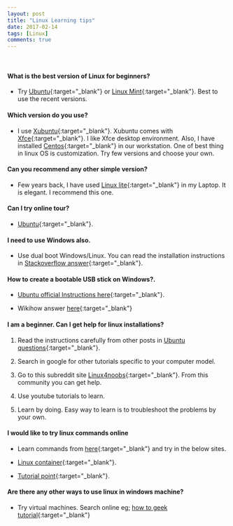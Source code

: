 ```yaml
---
layout: post
title: "Linux Learning tips"
date: 2017-02-14
tags: [Linux]
comments: true
---
```

&nbsp;



####  What is the best version of Linux for beginners?

- Try [Ubuntu](https://www.ubuntu.com/download/desktop){:target="_blank"} or [Linux Mint](https://www.linuxmint.com/download.php){:target="_blank"}. Best to use the recent versions.



#### Which version do you use?

- I use [Xubuntu](http://xubuntu.org/){:target="_blank"}. Xubuntu comes with [Xfce](https://www.xfce.org/){:target="_blank"}. I like Xfce desktop environment. Also, I have installed [Centos](https://www.centos.org/){:target="_blank"} in our workstation. One of best thing in linux OS is customization. Try few versions and choose your own.

<h4> Can you recommend any other simple version? </h4>


- Few years back, I have used [Linux lite](https://www.linuxliteos.com/){:target="_blank"} in my Laptop. It is elegant. I recommend this one.


#### Can I try online tour?

- [Ubuntu](http://tour.ubuntu.com/en/){:target="_blank"}.


#### I need to use Windows also.


- Use dual boot Windows/Linux. You can read the installation instructions in [Stackoverflow answer](http://askubuntu.com/questions/666631/how-can-i-dual-boot-windows-10-and-ubuntu-on-a-uefi-hp-notebook){:target="_blank"}.



#### How to create a bootable USB stick on Windows?.

- [Ubuntu official Instructions here](https://www.ubuntu.com/download/desktop/create-a-usb-stick-on-windows){:target="_blank"}.


- Wikihow answer [here](http://www.wikihow.com/Make-a-USB-Bootable){:target="_blank"}


#### I am a beginner. Can I get help for linux installations?


1. Read the instructions carefully from other posts in [Ubuntu questions](http://askubuntu.com/questions){:target="_blank"}.


2. Search in google for other tutorials specific to your computer model.



3. Go to this subreddit site [Linux4noobs](https://www.reddit.com/r/linux4noobs/){:target="_blank"}. From this community you can get help.


4. Use youtube tutorials to learn.


5. Learn by doing. Easy way to learn is to troubleshoot the problems by your own.



#### I would like to try linux commands online


- Learn commands from [here](http://linuxsurvival.com/linux-directory-structure/){:target="_blank"} and try in the below sites.


- [Linux container](https://linuxcontainers.org/lxd/try-it/?id=86b72c26-43be-45a7-8f42-b730200c8806){:target="_blank"}.



- [Tutorial point](https://www.tutorialspoint.com/unix_terminal_online.php){:target="_blank"}.


#### Are there any other ways to use linux in windows machine?

- Try virtual machines. Search online eg; [how to geek tutorial](https://www.howtogeek.com/196060/beginner-geek-how-to-create-and-use-virtual-machines/){:target="_blank"}
